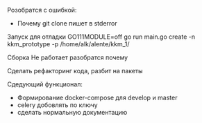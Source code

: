 Розобратся с ошибкой:
- Почему git clone пишет в stderror


Запуск для отладки
GO111MODULE=off go run main.go create -n kkm_prototype -p /home/alk/alente/kkm_1/

Сборка
Не работает разобратся почему

Сделать рефакторинг кода, разбит на пакеты

Сдедующий функционал:
- Формирование docker-compose для develop и master
- celery добовлять по ключу
- сделать нормальную документацию
